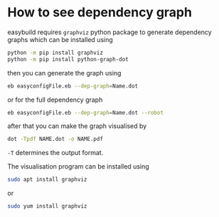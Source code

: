 # How to see dependency graph

easybuild requires `graphviz` python package to generate dependency graphs which can be installed using

```bash 
python -m pip install graphviz
python -m pip install python-graph-dot
```

then you can generate the graph using

```bash 
eb easyconfigFile.eb --dep-graph=Name.dot
```

or for the full dependency graph

```bash 
eb easyconfigFile.eb --dep-graph=Name.dot --robot
```

after that you can make the graph visualised by

```bash 
dot -Tpdf NAME.dot -o NAME.pdf
```

`-T` determines the output format.

The visualisation program can be installed using

```bash
sudo apt install graphviz
```

or 

```bash 
sudo yum install graphviz
```


